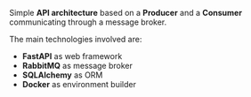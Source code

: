 Simple **API architecture** based on a **Producer** and a **Consumer** communicating through a message broker.

The main technologies involved are:
- **FastAPI** as web framework
- **RabbitMQ** as message broker
- **SQLAlchemy** as ORM
- **Docker** as environment builder
